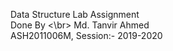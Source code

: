 Data Structure Lab Assignment </br> Done By <\br> Md. Tanvir Ahmed </br>ASH2011006M, Session:- 2019-2020
